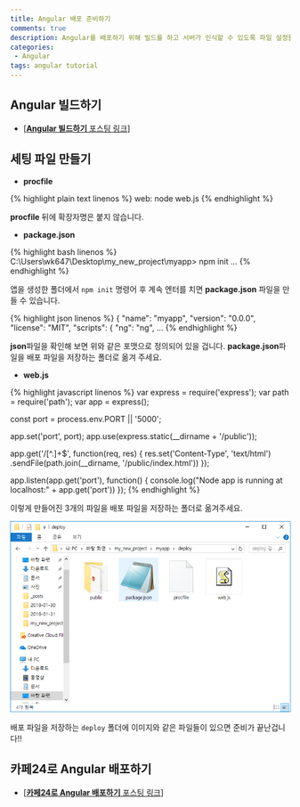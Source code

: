 ```yaml
---
title: Angular 배포 준비하기
comments: true
description: Angular를 배포하기 위해 빌드를 하고 서버가 인식할 수 있도록 파일 설정들을 변경하는 방법에 대한 포스팅입니다.
categories:
 - Angular
tags: angular tutorial
---
```


## Angular 빌드하기
- [[**Angular 빌드하기** 포스팅 링크](https://wkddnjset.github.io/angular/2018/01/30/angular-deploy-cafe24-02/)]

## 세팅 파일 만들기

* **procfile**

{% highlight plain text linenos %}
web: node web.js
{% endhighlight %}

**procfile** 뒤에 확장자명은 붙지 않습니다.

* **package.json**

{% highlight bash linenos %}
C:\Users\wk647\Desktop\my_new_project\myapp> npm init
...
{% endhighlight %}

앱을 생성한 폴더에서 `npm init` 명령어 후 계속 엔터를 치면 **package.json** 파일을 만들 수 있습니다.

{% highlight json linenos %}
{
  "name": "myapp",
  "version": "0.0.0",
  "license": "MIT",
  "scripts": {
    "ng": "ng",
...
{% endhighlight %}

**json**파일을 확인해 보면 위와 같은 포맷으로 정의되어 있을 겁니다. **package.json**파일을 배포 파일을 저장하는 폴더로 옮겨 주세요.

* **web.js**

{% highlight javascript linenos %}
var express = require('express');
var path = require('path');
var app = express();

const port = process.env.PORT || '5000';

app.set('port', port);
app.use(express.static(__dirname + '/public'));

app.get('/[^\.]+$', function(req, res) {
    res.set('Content-Type', 'text/html')
        .sendFile(path.join(__dirname, '/public/index.html'))
});

app.listen(app.get('port'), function() {
  console.log("Node app is running at localhost:" + app.get('port'))
});
{% endhighlight %}

이렇게 만들어진 3개의 파일을 배포 파일을 저장하는 폴더로 옮겨주세요.

![deploy-01](https://raw.githubusercontent.com/wkddnjset/wkddnjset.github.io/master/_posts/images/2018-01-31/deploy_01.png)

배포 파일을 저장하는 `deploy` 폴더에 이미지와 같은 파일들이 있으면 준비가 끝난겁니다!!

## 카페24로 Angular 배포하기

- [[**카페24로 Angular 배포하기** 포스팅 링크](https://wkddnjset.github.io/angular/2018/01/30/angular-deploy-cafe24-02/#git-저장소에-업로드하기)]
